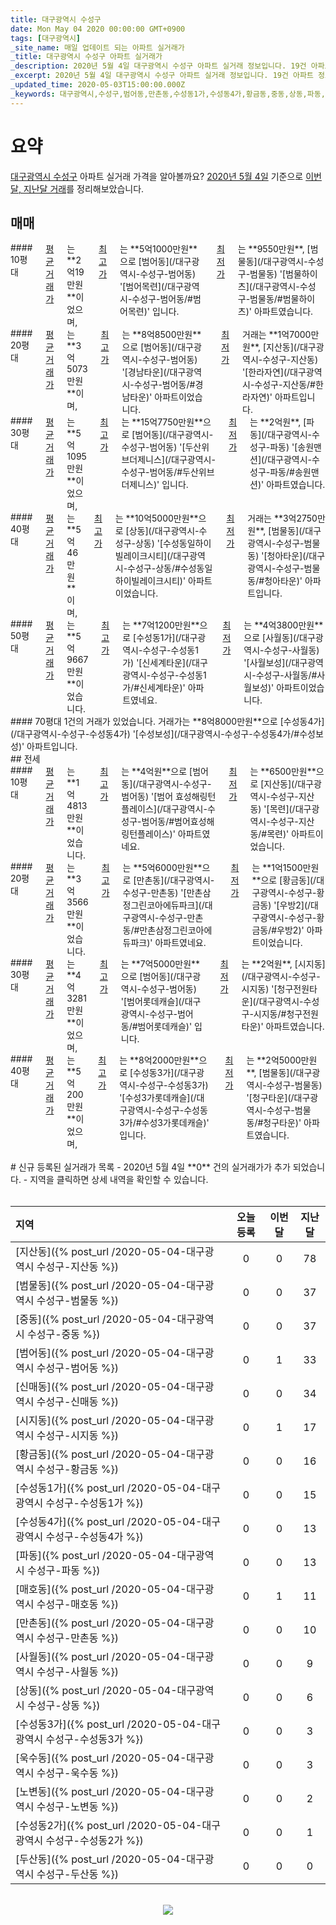 ```yaml
---
title: 대구광역시 수성구
date: Mon May 04 2020 00:00:00 GMT+0900
tags: [대구광역시]
_site_name: 매일 업데이트 되는 아파트 실거래가
_title: 대구광역시 수성구 아파트 실거래가
_description: 2020년 5월 4일 대구광역시 수성구 아파트 실거래 정보입니다. 19건 아파트 정보가 있습니다.
_excerpt: 2020년 5월 4일 대구광역시 수성구 아파트 실거래 정보입니다. 19건 아파트 정보가 있습니다.
_updated_time: 2020-05-03T15:00:00.000Z
_keywords: 대구광역시,수성구,범어동,만촌동,수성동1가,수성동4가,황금동,중동,상동,파동,두산동,지산동,범물동,시지동,매호동,사월동,신매동,욱수동,노변동,수성동2가,수성동3가
---
```



# 요약
<ins>대구광역시 수성구</ins> 아파트 실거래 가격을 알아볼까요? <ins>2020년 5월 4일</ins> 기준으로 <ins>이번달, 지난달 거래</ins>를 정리해보았습니다.

## 매매
<div class="container">
<div class="six columns" markdown="1">
#### 10평대
<ins>평균 거래가</ins>는 **2억19만원**이었으며, <ins>최고가</ins>는 **5억1000만원**으로 [범어동](/대구광역시-수성구-범어동) '[범어목련](/대구광역시-수성구-범어동/#범어목련)' 입니다. <ins>최저가</ins>는 **9550만원**, [범물동](/대구광역시-수성구-범물동) '[범물하이츠](/대구광역시-수성구-범물동/#범물하이츠)' 아파트였습니다.
</div>
<div class="six columns" markdown="1">
#### 20평대
<ins>평균 거래가</ins>는 **3억5073만원**이며, <ins>최고가</ins>는 **8억8500만원**으로 [범어동](/대구광역시-수성구-범어동) '[경남타운](/대구광역시-수성구-범어동/#경남타운)' 아파트이었습니다. <ins>최저가</ins> 거래는 **1억7000만원**, [지산동](/대구광역시-수성구-지산동) '[한라자연](/대구광역시-수성구-지산동/#한라자연)' 아파트입니다.
</div>
</div>
<div class="container">
<div class="six columns" markdown="1">
#### 30평대
<ins>평균 거래가</ins>는 **5억1095만원**이었으며, <ins>최고가</ins>는 **15억7750만원**으로 [범어동](/대구광역시-수성구-범어동) '[두산위브더제니스](/대구광역시-수성구-범어동/#두산위브더제니스)' 입니다. <ins>최저가</ins>는 **2억원**, [파동](/대구광역시-수성구-파동) '[송원맨션](/대구광역시-수성구-파동/#송원맨션)' 아파트였습니다.
</div>
<div class="six columns" markdown="1">
#### 40평대
<ins>평균 거래가</ins>는 **5억46만원**이며, <ins>최고가</ins>는 **10억5000만원**으로 [상동](/대구광역시-수성구-상동) '[수성동일하이빌레이크시티](/대구광역시-수성구-상동/#수성동일하이빌레이크시티)' 아파트이었습니다. <ins>최저가</ins> 거래는 **3억2750만원**, [범물동](/대구광역시-수성구-범물동) '[청아타운](/대구광역시-수성구-범물동/#청아타운)' 아파트입니다.
</div>
</div>
<div class="container">
<div class="six columns" markdown="1">
#### 50평대
<ins>평균 거래가</ins>는 **5억9667만원**이었습니다. <ins>최고가</ins>는 **7억1200만원**으로 [수성동1가](/대구광역시-수성구-수성동1가) '[신세계타운](/대구광역시-수성구-수성동1가/#신세계타운)' 아파트였네요. <ins>최저가</ins>는 **4억3800만원**으로 [사월동](/대구광역시-수성구-사월동) '[사월보성](/대구광역시-수성구-사월동/#사월보성)' 아파트이었습니다.
</div>
<div class="six columns" markdown="1">
#### 70평대
1건의 거래가 있었습니다. 거래가는 **8억8000만원**으로 [수성동4가](/대구광역시-수성구-수성동4가) '[수성보성](/대구광역시-수성구-수성동4가/#수성보성)' 아파트입니다.
</div>
</div>
## 전세
<div class="container">
<div class="six columns" markdown="1">
#### 10평대
<ins>평균 거래가</ins>는 **1억4813만원**이었습니다. <ins>최고가</ins>는 **4억원**으로 [범어동](/대구광역시-수성구-범어동) '[범어 효성해링턴플레이스](/대구광역시-수성구-범어동/#범어효성해링턴플레이스)' 아파트였네요. <ins>최저가</ins>는 **6500만원**으로 [지산동](/대구광역시-수성구-지산동) '[목련](/대구광역시-수성구-지산동/#목련)' 아파트이었습니다.
</div>
<div class="six columns" markdown="1">
#### 20평대
<ins>평균 거래가</ins>는 **3억3566만원**이었습니다. <ins>최고가</ins>는 **5억6000만원**으로 [만촌동](/대구광역시-수성구-만촌동) '[만촌삼정그린코아에듀파크](/대구광역시-수성구-만촌동/#만촌삼정그린코아에듀파크)' 아파트였네요. <ins>최저가</ins>는 **1억1500만원**으로 [황금동](/대구광역시-수성구-황금동) '[우방2](/대구광역시-수성구-황금동/#우방2)' 아파트이었습니다.
</div>
</div>
<div class="container">
<div class="six columns" markdown="1">
#### 30평대
<ins>평균 거래가</ins>는 **4억3281만원**이었으며, <ins>최고가</ins>는 **7억5000만원**으로 [범어동](/대구광역시-수성구-범어동) '[범어롯데캐슬](/대구광역시-수성구-범어동/#범어롯데캐슬)' 입니다. <ins>최저가</ins>는 **2억원**, [시지동](/대구광역시-수성구-시지동) '[청구전원타운](/대구광역시-수성구-시지동/#청구전원타운)' 아파트였습니다.
</div>
<div class="six columns" markdown="1">
#### 40평대
<ins>평균 거래가</ins>는 **5억200만원**이었으며, <ins>최고가</ins>는 **8억2000만원**으로 [수성동3가](/대구광역시-수성구-수성동3가) '[수성3가롯데캐슬](/대구광역시-수성구-수성동3가/#수성3가롯데캐슬)' 입니다. <ins>최저가</ins>는 **2억5000만원**, [범물동](/대구광역시-수성구-범물동) '[청구타운](/대구광역시-수성구-범물동/#청구타운)' 아파트였습니다.
</div>
</div>


<br>
# 신규 등록된 실거래가 목록
- 2020년 5월 4일 **0** 건의 실거래가가 추가 되었습니다.
- 지역을 클릭하면 상세 내역을 확인할 수 있습니다.
<br><br>

| 지역 | 오늘 등록 | 이번달 | 지난달 |
|:---|:---:|:---:|:---:|
| [지산동]({% post_url /2020-05-04-대구광역시 수성구-지산동 %}) | 0 | 0 | 78|
| [범물동]({% post_url /2020-05-04-대구광역시 수성구-범물동 %}) | 0 | 0 | 37|
| [중동]({% post_url /2020-05-04-대구광역시 수성구-중동 %}) | 0 | 0 | 37|
| [범어동]({% post_url /2020-05-04-대구광역시 수성구-범어동 %}) | 0 | 1 | 33|
| [신매동]({% post_url /2020-05-04-대구광역시 수성구-신매동 %}) | 0 | 0 | 34|
| [시지동]({% post_url /2020-05-04-대구광역시 수성구-시지동 %}) | 0 | 1 | 17|
| [황금동]({% post_url /2020-05-04-대구광역시 수성구-황금동 %}) | 0 | 0 | 16|
| [수성동1가]({% post_url /2020-05-04-대구광역시 수성구-수성동1가 %}) | 0 | 0 | 15|
| [수성동4가]({% post_url /2020-05-04-대구광역시 수성구-수성동4가 %}) | 0 | 0 | 13|
| [파동]({% post_url /2020-05-04-대구광역시 수성구-파동 %}) | 0 | 0 | 13|
| [매호동]({% post_url /2020-05-04-대구광역시 수성구-매호동 %}) | 0 | 1 | 11|
| [만촌동]({% post_url /2020-05-04-대구광역시 수성구-만촌동 %}) | 0 | 0 | 10|
| [사월동]({% post_url /2020-05-04-대구광역시 수성구-사월동 %}) | 0 | 0 | 9|
| [상동]({% post_url /2020-05-04-대구광역시 수성구-상동 %}) | 0 | 0 | 6|
| [수성동3가]({% post_url /2020-05-04-대구광역시 수성구-수성동3가 %}) | 0 | 0 | 3|
| [욱수동]({% post_url /2020-05-04-대구광역시 수성구-욱수동 %}) | 0 | 0 | 3|
| [노변동]({% post_url /2020-05-04-대구광역시 수성구-노변동 %}) | 0 | 0 | 2|
| [수성동2가]({% post_url /2020-05-04-대구광역시 수성구-수성동2가 %}) | 0 | 0 | 1|
| [두산동]({% post_url /2020-05-04-대구광역시 수성구-두산동 %}) | 0 | 0 | 0|

<p align="center"><br><img src="https://via.placeholder.com/700x120"><br></p>
